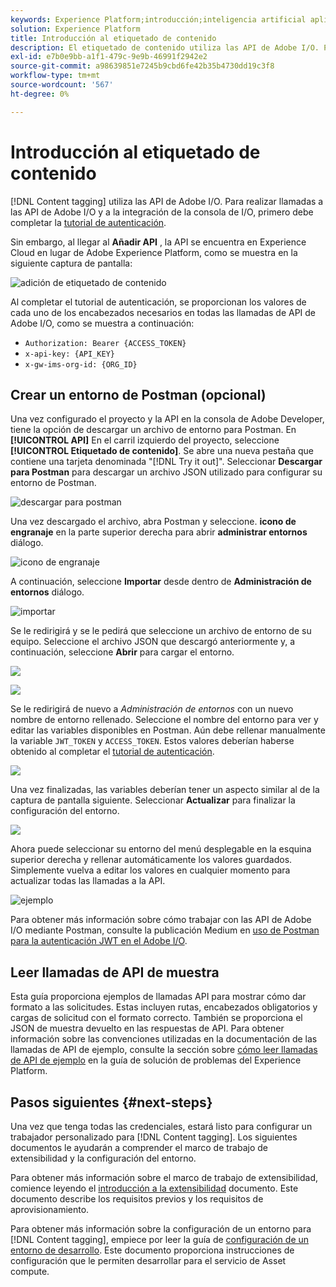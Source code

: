 ```yaml
---
keywords: Experience Platform;introducción;inteligencia artificial aplicada al contenido;inteligencia artificial aplicada al comercio;etiquetado de contenido
solution: Experience Platform
title: Introducción al etiquetado de contenido
description: El etiquetado de contenido utiliza las API de Adobe I/O. Para realizar llamadas a las API de Adobe I/O y a la integración de la consola de I/O, primero debe completar el tutorial de autenticación.
exl-id: e7b0e9bb-a1f1-479c-9e9b-46991f2942e2
source-git-commit: a98639851e7245b9cbd6fe42b35b4730dd19c3f8
workflow-type: tm+mt
source-wordcount: '567'
ht-degree: 0%

---
```


# Introducción al etiquetado de contenido

[!DNL Content tagging] utiliza las API de Adobe I/O. Para realizar llamadas a las API de Adobe I/O y a la integración de la consola de I/O, primero debe completar la [tutorial de autenticación](https://www.adobe.com/go/platform-api-authentication-en).

Sin embargo, al llegar al **Añadir API** , la API se encuentra en Experience Cloud en lugar de Adobe Experience Platform, como se muestra en la siguiente captura de pantalla:

![adición de etiquetado de contenido](./images/add-api-updated.png)

Al completar el tutorial de autenticación, se proporcionan los valores de cada uno de los encabezados necesarios en todas las llamadas de API de Adobe I/O, como se muestra a continuación:

- `Authorization: Bearer {ACCESS_TOKEN}`
- `x-api-key: {API_KEY}`
- `x-gw-ims-org-id: {ORG_ID}`

## Crear un entorno de Postman (opcional)

Una vez configurado el proyecto y la API en la consola de Adobe Developer, tiene la opción de descargar un archivo de entorno para Postman. En **[!UICONTROL API]** En el carril izquierdo del proyecto, seleccione **[!UICONTROL Etiquetado de contenido]**. Se abre una nueva pestaña que contiene una tarjeta denominada &quot;[!DNL Try it out]&quot;. Seleccionar **Descargar para Postman** para descargar un archivo JSON utilizado para configurar su entorno de Postman.

![descargar para postman](./images/add-to-postman-updated.png)

Una vez descargado el archivo, abra Postman y seleccione. **icono de engranaje** en la parte superior derecha para abrir **administrar entornos** diálogo.

![icono de engranaje](./images/select-gear-icon.png)

A continuación, seleccione **Importar** desde dentro de **Administración de entornos** diálogo.

![importar](./images/import-updated.png)

Se le redirigirá y se le pedirá que seleccione un archivo de entorno de su equipo. Seleccione el archivo JSON que descargó anteriormente y, a continuación, seleccione **Abrir** para cargar el entorno.

![](./images/choose-your-file.png)

![](./images/click-open.png)

Se le redirigirá de nuevo a *Administración de entornos* con un nuevo nombre de entorno rellenado. Seleccione el nombre del entorno para ver y editar las variables disponibles en Postman. Aún debe rellenar manualmente la variable `JWT_TOKEN` y `ACCESS_TOKEN`. Estos valores deberían haberse obtenido al completar el [tutorial de autenticación](https://www.adobe.com/go/platform-api-authentication-en).

![](./images/re-direct-updated.png)

Una vez finalizadas, las variables deberían tener un aspecto similar al de la captura de pantalla siguiente. Seleccionar **Actualizar** para finalizar la configuración del entorno.

![](./images/final-environment-updated.png)

Ahora puede seleccionar su entorno del menú desplegable en la esquina superior derecha y rellenar automáticamente los valores guardados. Simplemente vuelva a editar los valores en cualquier momento para actualizar todas las llamadas a la API.

![ejemplo](./images/select-environment-updated.png)

Para obtener más información sobre cómo trabajar con las API de Adobe I/O mediante Postman, consulte la publicación Medium en [uso de Postman para la autenticación JWT en el Adobe I/O](https://medium.com/adobetech/using-postman-for-jwt-authentication-on-adobe-i-o-7573428ffe7f).

## Leer llamadas de API de muestra

Esta guía proporciona ejemplos de llamadas API para mostrar cómo dar formato a las solicitudes. Estas incluyen rutas, encabezados obligatorios y cargas de solicitud con el formato correcto. También se proporciona el JSON de muestra devuelto en las respuestas de API. Para obtener información sobre las convenciones utilizadas en la documentación de las llamadas de API de ejemplo, consulte la sección sobre [cómo leer llamadas de API de ejemplo](../../landing/troubleshooting.md) en la guía de solución de problemas del Experience Platform.

## Pasos siguientes {#next-steps}

Una vez que tenga todas las credenciales, estará listo para configurar un trabajador personalizado para [!DNL Content tagging]. Los siguientes documentos le ayudarán a comprender el marco de trabajo de extensibilidad y la configuración del entorno.

Para obtener más información sobre el marco de trabajo de extensibilidad, comience leyendo el [introducción a la extensibilidad](https://experienceleague.adobe.com/docs/asset-compute/using/extend/understand-extensibility.html) documento. Este documento describe los requisitos previos y los requisitos de aprovisionamiento.

Para obtener más información sobre la configuración de un entorno para [!DNL Content tagging], empiece por leer la guía de [configuración de un entorno de desarrollo](https://experienceleague.adobe.com/docs/asset-compute/using/extend/setup-environment.html). Este documento proporciona instrucciones de configuración que le permiten desarrollar para el servicio de Asset compute.
